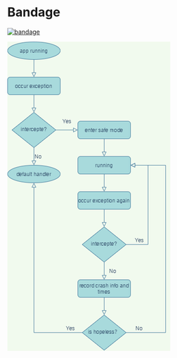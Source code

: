 # Bandage

[![bandage](https://img.shields.io/badge/bandage-2.0.5-brightgreen.svg)](https://search.maven.org/artifact/io.github.porum/bandage/2.0.5/aar)

![diagram](./media/Bandage-Diagram.png)